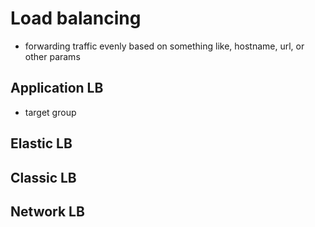 # Load balancing

- forwarding traffic evenly based on something like, hostname, url, or other params

## Application LB

- target group

## Elastic LB

## Classic LB

## Network LB
